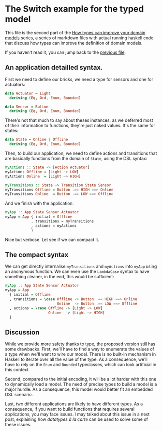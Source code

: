 # The Switch example for the typed model

<!--
```haskell
{-# LANGUAGE LambdaCase #-}
module ArduinoML.Typed.Example where

import ArduinoML.Typed.Model
```
-->

This file is the second part of the
[How types can improve your domain models][arduinoHS] series, a series of
markdown files with actual running haskell code that discuss how types
can improve the definition of domain models.

If you haven't read it, you can jump back to the [previous file][typedModel].

## An application detailled syntax.

First we need to define our bricks, we need a type for sensors and one for
actuators:

```haskell
data Actuator = Light
  deriving (Eq, Ord, Enum, Bounded)

data Sensor = Button
  deriving (Eq, Ord, Enum, Bounded)
```

There's not that much to say about theses instances, as we deferred most
of their information to functions, they're just naked values.
It's the same for states:

```haskell
data State = Online | Offline
  deriving (Eq, Ord, Enum, Bounded)
```

Then, to build our application, we need to define actions and transitions
that are basically functions from the domain of `State`, using the DSL syntax:

```haskell ignore
myActions :: State -> [Action Actuator]
myActions Offline = [Light ~> LOW]
myActions Online  = [Light ~> HIGH]

myTransitions :: State -> Transition State Sensor
myTransitions Offline = Button .== HIGH ==> Online
myTransitions Online  = Button .== LOW ==> Offline
```

And we finish with the application:

```haskell ignore
myApp :: App State Sensor Actuator
myApp = App { initial = Offline
            , transitions = myTransitions
            , actions = myActions
            }
```

Nice but verbose. Let see if we can compact it.

## The compact syntax

We can get directly internalise `myTransitions` and `myActions` into `myApp`
using an anonymous function.
We can even use the `LambdaCase` syntax to have something cleaner, in the end,
this would be sufficient:

```haskell
myApp :: App State Sensor Actuator
myApp = App
  { initial = Offline
  , transitions = \case Offline -> Button .== HIGH ==> Online
                        Online  -> Button .== LOW ==> Offline
  , actions = \case Offline -> [Light ~> LOW]
                    Online  -> [Light ~> HIGH]
  }
```

## Discussion

While we provide more safety thanks to type, the proposed version still has
some drawbacks.
First, we'll have to find a way to enumerate the values of a type when we'll
want to wire our model.
There is no built-in mechanism in Haskell to iterate over all the value of the
type.
As a consequence, we'll have to rely on the `Enum` and `Bounded` typeclasses,
which can look artificial in this context.

Second, compared to the initial encoding, it will be a lot harder with this one
to dynamically load a model.
The need of precise types to build a model is a major hurdle.
As a consequence, this model would better fit an embedded DSL scenario.

Last, two different applications are likely to have different types.
As a consequence, if you want to build functions that requires several
applications, you may face issues.
I may talked about this issue in a next post, explaining how
_datatypes à la carte_ can be used to solve some of these issues.


[arduinoHS]: ../../../README.md
[typedModel]: Model.md
